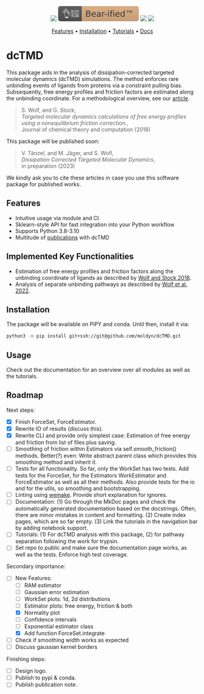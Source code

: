 <div align="center">
  <p>
    <a href="https://github.com/wemake-services/wemake-python-styleguide" alt="wemake-python-styleguide">
        <img src="https://img.shields.io/badge/style-wemake-000000.svg" /></a>
    <a href="https://beartype.rtfd.io" alt="bear-ified">
        <img src="https://raw.githubusercontent.com/beartype/beartype-assets/main/badge/bear-ified.svg" /></a>
    <a href="https://moldyn.github.io/dcTMD" alt="Docs">
        <img src="https://img.shields.io/badge/mkdocs-Documentation-brightgreen" /></a>
    <a href="https://github.com/moldyn/dcTMD/blob/main/LICENSE" alt="License">
        <img src="https://img.shields.io/github/license/moldyn/dcTMD" /></a>
  </p>

  <p>
    <a href="#features">Features</a> •
    <a href="#installation">Installation</a> •
    <a href="https://moldyn.github.io/dcTMD/getting_started/">Tutorials</a> •
    <a href="https://moldyn.github.io/dcTMD/">Docs</a>
  </p>
</div>


# dcTMD

This package aids in the analysis of dissipation-corrected targeted molecular dynamics (dcTMD) simulations. The method enforces rare unbinding events of ligands from proteins via a constraint pulling bias. Subsequently, free energy profiles and friction factors are estimated along the unbinding coordinate. For a methodological overview, see our [article](https://pubs.acs.org/doi/full/10.1021/acs.jctc.8b00835).

> S. Wolf, and G. Stock,  
> *Targeted molecular dynamics calculations of free energy profiles using a nonequilibrium friction correction.*,  
> Journal of chemical theory and computation (2018)

This package will be published soon:

> V. Tänzel, and M. Jäger, and S. Wolf,  
> *Dissipation Corrected Targeted Molecular Dynamics*,  
> in preparation (2023)

We kindly ask you to cite these articles in case you use this software package for published works.

## Features
- Intuitive usage via module and CI
- Sklearn-style API for fast integration into your Python workflow
- Supports Python 3.8-3.10
- Multitude of [publications](https://www.moldyn.uni-freiburg.de/publications.html) with dcTMD

## Implemented Key Functionalities
- Estimation of free energy profiles and friction factors along the unbinding coordinate of ligands as described by [Wolf and Stock 2018](https://pubs.acs.org/doi/full/10.1021/acs.jctc.8b00835).
- Analysis of separate unbinding pathways as described by [Wolf et al. 2022](https://arxiv.org/abs/2212.07154).

## Installation
The package will be available on PiPY and conda. Until then, install it via:
```bash
python3 -m pip install git+ssh://git@github.com/moldyn/dcTMD.git
```

## Usage
Check out the documentation for an overview over all modules as well as the tutorials.

## Roadmap

Next steps:

- [x] Finish ForceSet, ForceEstimator.
- [x] Rewrite IO of results (discuss this).
- [x] Rewrite CLI and provide only simplest case: Estimation of free energy and friction from list of files plus saving.
- [ ] Smoothing of friction within Estimators via self.smooth_friction() methods. Better(?) even: Write abstract parent class which provides this smoothing method and inherit it.
- [ ] Tests for all functionality. So far, only the WorkSet has two tests. Add tests for the ForceSet, for the Estimators WorkEstimator and ForceEstimator as well as all their methods. Also provide tests for the io and for the utils, so smoothing and bootstrapping.
- [ ] Linting using [wemake](https://github.com/wemake-services/wemake-python-styleguide). Provide short explanation for ignores.
- [ ] Documentation: (1) Go through the MkDoc pages and check the automatically generated documentation based on the docstrings. Often, there are minor mistakes in content and formatting. (2) Create index pages, which are so far empty. (3) Link the tutorials in the navigation bar by adding notebook support.
- [ ] Tutorials: (1) For dcTMD analysis with this package, (2) for pathway separation following the work for trypsin.
- [ ] Set repo to public and make sure the documentation page works, as well as the tests. Enforce high test coverage.

Secondary importance:

- [ ] New Features: 
    - [ ] RAM estimator
    - [ ] Gaussian error estimation
    - [ ] WorkSet plots: 1d, 2d distributions
    - [ ] Estimator plots: free energy, friction & both
    - [x] Normality plot
    - [ ] Confidence intervals
    - [ ] Exponential estimator class
    - [x] Add function ForceSet.integrate
- [ ] Check if smoothing width works as expected
- [ ] Discuss gaussian kernel borders

Finishing steps:

- [ ] Design logo.
- [ ] Publish to pypi & conda.
- [ ] Publish publication note.
